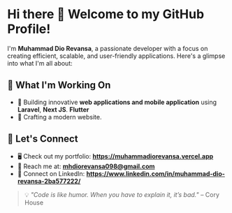 # Hi there 👋 Welcome to my GitHub Profile!

I'm **Muhammad Dio Revansa**, a passionate developer with a focus on creating efficient, scalable, and user-friendly applications. Here's a glimpse into what I'm all about:

## 🔭 What I'm Working On
- 🚀 Building innovative **web applications and mobile application** using **Laravel**, **Next JS**. **Flutter**
- 🎯 Crafting a modern website.

## 💬 Let's Connect
- 🖥 Check out my portfolio: **https://muhammadiorevansa.vercel.app**
- 💌 Reach me at: **mhdiorevansa098@gmail.com**
- 🔗 Connect on LinkedIn: **https://www.linkedin.com/in/muhammad-dio-revansa-2ba577222/**

> 💡 _"Code is like humor. When you have to explain it, it’s bad."_ – Cory House
